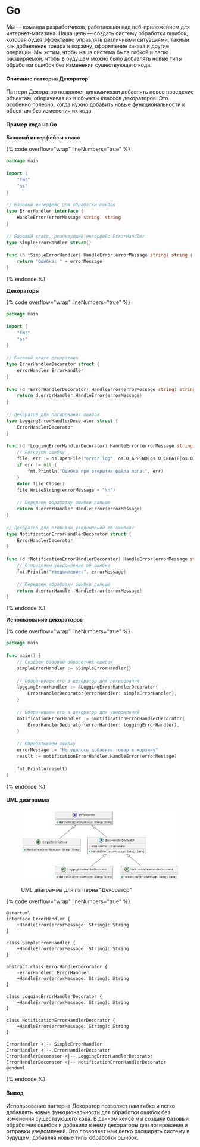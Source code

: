 # Go

Мы — команда разработчиков, работающая над веб-приложением для интернет-магазина. Наша цель — создать систему обработки ошибок, которая будет эффективно управлять различными ситуациями, такими как добавление товара в корзину, оформление заказа и другие операции. Мы хотим, чтобы наша система была гибкой и легко расширяемой, чтобы в будущем можно было добавлять новые типы обработки ошибок без изменения существующего кода.

#### Описание паттерна Декоратор

Паттерн Декоратор позволяет динамически добавлять новое поведение объектам, оборачивая их в объекты классов декораторов. Это особенно полезно, когда нужно добавить новые функциональности к объектам без изменения их кода.

#### Пример кода на Go

**Базовый интерфейс и класс**

{% code overflow="wrap" lineNumbers="true" %}
```go
package main

import (
	"fmt"
	"os"
)

// Базовый интерфейс для обработки ошибок
type ErrorHandler interface {
	HandleError(errorMessage string) string
}

// Базовый класс, реализующий интерфейс ErrorHandler
type SimpleErrorHandler struct{}

func (h *SimpleErrorHandler) HandleError(errorMessage string) string {
	return "Ошибка: " + errorMessage
}
```
{% endcode %}

**Декораторы**

{% code overflow="wrap" lineNumbers="true" %}
```go
package main

import (
	"fmt"
	"os"
)

// Базовый класс декоратора
type ErrorHandlerDecorator struct {
	errorHandler ErrorHandler
}

func (d *ErrorHandlerDecorator) HandleError(errorMessage string) string {
	return d.errorHandler.HandleError(errorMessage)
}

// Декоратор для логирования ошибок
type LoggingErrorHandlerDecorator struct {
	ErrorHandlerDecorator
}

func (d *LoggingErrorHandlerDecorator) HandleError(errorMessage string) string {
	// Логируем ошибку
	file, err := os.OpenFile("error.log", os.O_APPEND|os.O_CREATE|os.O_WRONLY, 0644)
	if err != nil {
		fmt.Println("Ошибка при открытии файла лога:", err)
	}
	defer file.Close()
	file.WriteString(errorMessage + "\n")

	// Передаем обработку ошибки дальше
	return d.errorHandler.HandleError(errorMessage)
}

// Декоратор для отправки уведомлений об ошибках
type NotificationErrorHandlerDecorator struct {
	ErrorHandlerDecorator
}

func (d *NotificationErrorHandlerDecorator) HandleError(errorMessage string) string {
	// Отправляем уведомление об ошибке
	fmt.Println("Уведомление:", errorMessage)

	// Передаем обработку ошибки дальше
	return d.errorHandler.HandleError(errorMessage)
}
```
{% endcode %}

**Использование декораторов**

{% code overflow="wrap" lineNumbers="true" %}
```go
package main

func main() {
	// Создаем базовый обработчик ошибок
	simpleErrorHandler := &SimpleErrorHandler{}

	// Оборачиваем его в декоратор для логирования
	loggingErrorHandler := &LoggingErrorHandlerDecorator{
		ErrorHandlerDecorator{errorHandler: simpleErrorHandler},
	}

	// Оборачиваем его в декоратор для уведомлений
	notificationErrorHandler := &NotificationErrorHandlerDecorator{
		ErrorHandlerDecorator{errorHandler: loggingErrorHandler},
	}

	// Обрабатываем ошибку
	errorMessage := "Не удалось добавить товар в корзину"
	result := notificationErrorHandler.HandleError(errorMessage)

	fmt.Println(result)
}
```
{% endcode %}

#### UML диаграмма

<figure><img src="../../../../../.gitbook/assets/image (1) (1) (1) (1) (1) (1) (1) (1) (1).png" alt=""><figcaption><p>UML диаграмма для паттерна "Декоратор"</p></figcaption></figure>

{% code overflow="wrap" lineNumbers="true" %}
```plantuml
@startuml
interface ErrorHandler {
    +HandleError(errorMessage: String): String
}

class SimpleErrorHandler {
    +HandleError(errorMessage: String): String
}

abstract class ErrorHandlerDecorator {
    -errorHandler: ErrorHandler
    +HandleError(errorMessage: String): String
}

class LoggingErrorHandlerDecorator {
    +HandleError(errorMessage: String): String
}

class NotificationErrorHandlerDecorator {
    +HandleError(errorMessage: String): String
}

ErrorHandler <|-- SimpleErrorHandler
ErrorHandler <|-- ErrorHandlerDecorator
ErrorHandlerDecorator <|-- LoggingErrorHandlerDecorator
ErrorHandlerDecorator <|-- NotificationErrorHandlerDecorator
@enduml
```
{% endcode %}

#### Вывод

Использование паттерна Декоратор позволяет нам гибко и легко добавлять новые функциональности для обработки ошибок без изменения существующего кода. В данном кейсе мы создали базовый обработчик ошибок и добавили к нему декораторы для логирования и отправки уведомлений. Это позволяет нам легко расширять систему в будущем, добавляя новые типы обработки ошибок.
